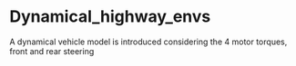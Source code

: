 # Dynamical_highway_envs
A dynamical vehicle model is introduced considering the 4 motor torques, front and rear steering 
